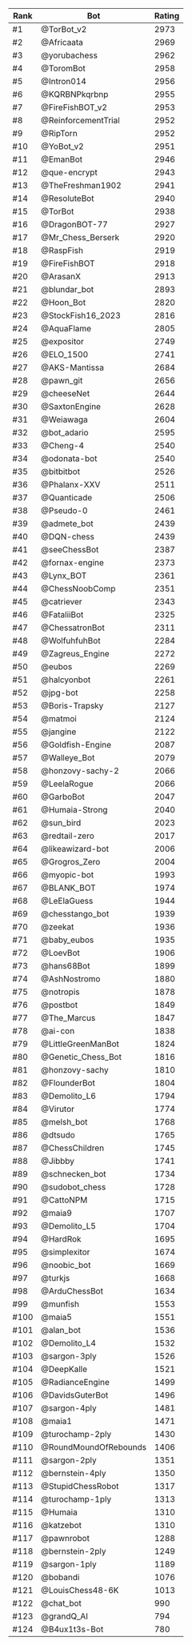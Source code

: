 Rank|Bot|Rating
---|---|---
#1|@TorBot_v2|2973
#2|@Africaata|2969
#3|@yorubachess|2962
#4|@ToromBot|2958
#5|@Intron014|2956
#6|@KQRBNPkqrbnp|2955
#7|@FireFishBOT_v2|2953
#8|@ReinforcementTrial|2952
#9|@RipTorn|2952
#10|@YoBot_v2|2951
#11|@EmanBot|2946
#12|@que-encrypt|2943
#13|@TheFreshman1902|2941
#14|@ResoluteBot|2940
#15|@TorBot|2938
#16|@DragonBOT-77|2927
#17|@Mr_Chess_Berserk|2920
#18|@RaspFish|2919
#19|@FireFishBOT|2918
#20|@ArasanX|2913
#21|@blundar_bot|2893
#22|@Hoon_Bot|2820
#23|@StockFish16_2023|2816
#24|@AquaFlame|2805
#25|@expositor|2749
#26|@ELO_1500|2741
#27|@AKS-Mantissa|2684
#28|@pawn_git|2656
#29|@cheeseNet|2644
#30|@SaxtonEngine|2628
#31|@Weiawaga|2604
#32|@bot_adario|2595
#33|@Cheng-4|2540
#34|@odonata-bot|2540
#35|@bitbitbot|2526
#36|@Phalanx-XXV|2511
#37|@Quanticade|2506
#38|@Pseudo-0|2461
#39|@admete_bot|2439
#40|@DQN-chess|2439
#41|@seeChessBot|2387
#42|@fornax-engine|2373
#43|@Lynx_BOT|2361
#44|@ChessNoobComp|2351
#45|@catriever|2343
#46|@FataliiBot|2325
#47|@ChessatronBot|2311
#48|@WolfuhfuhBot|2284
#49|@Zagreus_Engine|2272
#50|@eubos|2269
#51|@halcyonbot|2261
#52|@jpg-bot|2258
#53|@Boris-Trapsky|2127
#54|@matmoi|2124
#55|@jangine|2122
#56|@Goldfish-Engine|2087
#57|@Walleye_Bot|2079
#58|@honzovy-sachy-2|2066
#59|@LeelaRogue|2066
#60|@GarboBot|2047
#61|@Humaia-Strong|2040
#62|@sun_bird|2023
#63|@redtail-zero|2017
#64|@likeawizard-bot|2006
#65|@Grogros_Zero|2004
#66|@myopic-bot|1993
#67|@BLANK_BOT|1974
#68|@LeElaGuess|1944
#69|@chesstango_bot|1939
#70|@zeekat|1936
#71|@baby_eubos|1935
#72|@LoevBot|1906
#73|@hans68Bot|1899
#74|@AshNostromo|1880
#75|@notropis|1878
#76|@postbot|1849
#77|@The_Marcus|1847
#78|@ai-con|1838
#79|@LittleGreenManBot|1824
#80|@Genetic_Chess_Bot|1816
#81|@honzovy-sachy|1810
#82|@FlounderBot|1804
#83|@Demolito_L6|1794
#84|@Virutor|1774
#85|@melsh_bot|1768
#86|@dtsudo|1765
#87|@ChessChildren|1745
#88|@Jibbby|1741
#89|@schnecken_bot|1734
#90|@sudobot_chess|1728
#91|@CattoNPM|1715
#92|@maia9|1707
#93|@Demolito_L5|1704
#94|@HardRok|1695
#95|@simplexitor|1674
#96|@noobic_bot|1669
#97|@turkjs|1668
#98|@ArduChessBot|1634
#99|@munfish|1553
#100|@maia5|1551
#101|@alan_bot|1536
#102|@Demolito_L4|1532
#103|@sargon-3ply|1526
#104|@DeepKalle|1521
#105|@RadianceEngine|1499
#106|@DavidsGuterBot|1496
#107|@sargon-4ply|1481
#108|@maia1|1471
#109|@turochamp-2ply|1430
#110|@RoundMoundOfRebounds|1406
#111|@sargon-2ply|1351
#112|@bernstein-4ply|1350
#113|@StupidChessRobot|1317
#114|@turochamp-1ply|1313
#115|@Humaia|1310
#116|@katzebot|1310
#117|@pawnrobot|1288
#118|@bernstein-2ply|1249
#119|@sargon-1ply|1189
#120|@bobandi|1076
#121|@LouisChess48-6K|1013
#122|@chat_bot|990
#123|@grandQ_AI|794
#124|@B4ux1t3s-Bot|780
